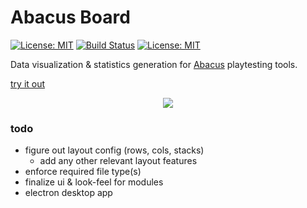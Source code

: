 # Abacus Board
[![License: MIT](https://img.shields.io/badge/License-MIT-yellow.svg)](https://opensource.org/licenses/MIT)
[![Build Status](https://travis-ci.com/nmacadam/abacus-board.svg?token=ny5jLdMxZTMpHBEyrbcp&branch=master)](https://travis-ci.com/nmacadam/abacus-board)
[![License: MIT](https://img.shields.io/badge/tested_with-jest-99424f.svg)](https://github.com/facebook/jest)

Data visualization & statistics generation for [Abacus](https://github.com/nmacadam/Abacus) playtesting tools.
 
[try it out](https://nmacadam.github.io/abacus-board/)
 
<p align="center">
  <img src="https://dl.dropboxusercontent.com/s/pi4sq5l6k8ryulk/boardScreenshot.PNG?dl=0">
</p>

### todo
- figure out layout config (rows, cols, stacks)
  - add any other relevant layout features
- enforce required file type(s)
- finalize ui & look-feel for modules
- electron desktop app

